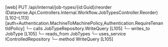 [web] PUT /api/internal/job-types/{id:Guid}/reorder  (Dataverse.Api.Controllers.Internal.Workflow.JobTypesController.Reorder)  [L102–L113] [auth=Authentication.MachineToMachinePolicy,Authentication.RequireTenantIdPolicy]
  └─ calls JobTypeRepository.WriteQuery [L105]
  └─ writes_to JobType [L105]
    └─ reads_from JobTypes
  └─ uses_service IControlledRepository<JobType>
    └─ method WriteQuery [L105]

